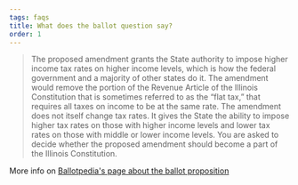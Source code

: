 ```yaml
---
tags: faqs
title: What does the ballot question say?
order: 1
---
```


> The proposed amendment grants the State authority to impose higher income tax rates on higher income levels, which is how the federal government and a majority of other states do it. The amendment would remove the portion of the Revenue Article of the Illinois Constitution that is sometimes referred to as the “flat tax,” that requires all taxes on income to be at the same rate. The amendment does not itself change tax rates. It gives the State the ability to impose higher tax rates on those with higher income levels and lower tax rates on those with middle or lower income levels. You are asked to decide whether the proposed amendment should become a part of the Illinois Constitution.

More info on [Ballotpedia's page about the ballot proposition](<https://ballotpedia.org/Illinois_Allow_for_Graduated_Income_Tax_Amendment_(2020)>)
